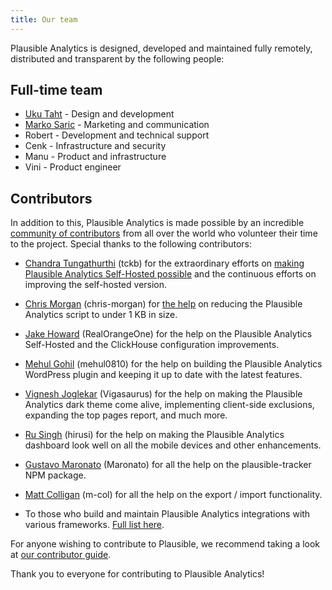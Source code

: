 ```yaml
---
title: Our team
---
```


Plausible Analytics is designed, developed and maintained fully remotely, distributed and transparent by the following people:

## Full-time team

* [Uku Taht](https://twitter.com/ukutaht) - Design and development 
* [Marko Saric](https://twitter.com/markosaric) - Marketing and communication 
* Robert - Development and technical support
* Cenk - Infrastructure and security
* Manu - Product and infrastructure
* Vini - Product engineer

## Contributors

In addition to this, Plausible Analytics is made possible by an incredible [community of contributors](https://github.com/plausible/analytics/) from all over the world who volunteer their time to the project. Special thanks to the following contributors:

* [Chandra Tungathurthi](https://tckb.tgrthi.me?ref=plausible) (tckb) for the extraordinary efforts on [making Plausible Analytics Self-Hosted possible](https://tckb.tgrthi.me/2020/making-plausible-docker-ready/?ref=plausible) and the continuous efforts on improving the self-hosted version.

* [Chris Morgan](https://chrismorgan.info/) (chris-morgan) for [the help](https://github.com/plausible/analytics/issues/52) on reducing the Plausible Analytics script to under 1 KB in size.

* [Jake Howard](https://theorangeone.net/) (RealOrangeOne) for the help on the Plausible Analytics Self-Hosted and the ClickHouse configuration improvements.

* [Mehul Gohil](https://mehulgohil.com/) (mehul0810) for the help on building the Plausible Analytics WordPress plugin and keeping it up to date with the latest features.

* [Vignesh Joglekar](https://vigneshjoglekar.com/?utm_medium=plug&utm_source=plausible) (Vigasaurus) for the help on making the Plausible Analytics dark theme come alive, implementing client-side exclusions, expanding the top pages report, and much more.

* [Ru Singh](https://rusingh.com/) (hirusi) for the help on making the Plausible Analytics dashboard look well on all the mobile devices and other enhancements.

* [Gustavo Maronato](https://github.com/Maronato) (Maronato) for all the help on the plausible-tracker NPM package.

* [Matt Colligan](https://github.com/m-col) (m-col) for all the help on the export / import functionality.

* To those who build and maintain Plausible Analytics integrations with various frameworks. [Full list here](integration-guides.md).

For anyone wishing to contribute to Plausible, we recommend taking a look at [our contributor guide](https://github.com/plausible/analytics/blob/master/CONTRIBUTING.md).

Thank you to everyone for contributing to Plausible Analytics!
